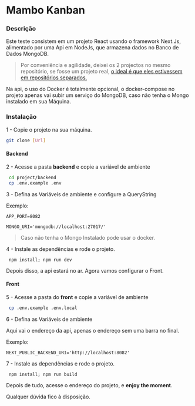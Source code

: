 # Mambo Kanban


### Descrição

Este teste consistem em um projeto React usando o framework Next.Js, alimentado por uma Api em NodeJs, que armazena dados no Banco de Dados MongoDB.

> Por conveniência e agilidade, deixei os 2 projectos no mesmo repositório, se fosse um projeto real, [o ideal é que eles estivessem em repositórios separados.](https://12factor.net/pt_br/codebase) 

Na api, o uso do Docker é totalmente opcional, o docker-compose no projeto apenas vai subir um serviço do MongoDB, caso não tenha o Mongo instalado em sua Máquina.

### Instalação

1 - Copie o projeto na sua máquina.

```sh
git clone [Url] 
```



#### Backend

2 - Acesse a pasta **backend** e copie a variável de ambiente

```sh
 cd project/backend
 cp .env.example .env
```

3 - Defina as Variáveis de ambiente e configure a QueryString

Exemplo:

```
APP_PORT=8082

MONGO_URI='mongodb://localhost:27017/'

```

> Caso não tenha o Mongo Instalado pode usar o docker.

4 - Instale as dependências e rode o projeto.

```
 npm install; npm run dev
```

Depois disso, a api estará no ar. Agora vamos configurar o Front.


#### Front

5 - Acesse a pasta do **front** e copie a variável de ambiente

```sh
 cp .env.example .env.local
```

6 - Defina as Variáveis de ambiente

Aqui vai o endereço da api, apenas o endereço sem uma barra no final.

Exemplo:

```
NEXT_PUBLIC_BACKEND_URI='http://localhost:8082'
```

7 - Instale as dependências e rode o projeto.

```
 npm install; npm run build
```

Depois de tudo, acesse o endereço do projeto, e __enjoy the moment__.


Qualquer dúvida fico à disposição.


